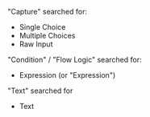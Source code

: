 
"Capture" searched for:
- Single Choice
- Multiple Choices
- Raw Input
  
"Condition" / "Flow Logic" searched for:
- Expression (or "Expression")
  
"Text" searched for
- Text
